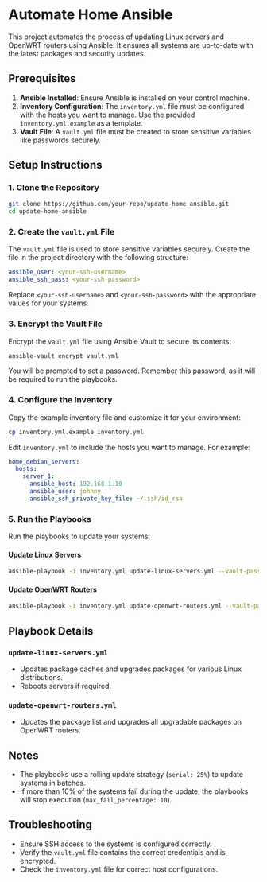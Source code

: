 # Automate Home Ansible

This project automates the process of updating Linux servers and OpenWRT routers using Ansible. It ensures all systems are up-to-date with the latest packages and security updates.

## Prerequisites

1. **Ansible Installed**: Ensure Ansible is installed on your control machine.
2. **Inventory Configuration**: The `inventory.yml` file must be configured with the hosts you want to manage. Use the provided `inventory.yml.example` as a template.
3. **Vault File**: A `vault.yml` file must be created to store sensitive variables like passwords securely.

## Setup Instructions

### 1. Clone the Repository

```bash
git clone https://github.com/your-repo/update-home-ansible.git
cd update-home-ansible
```

### 2. Create the `vault.yml` File

The `vault.yml` file is used to store sensitive variables securely. Create the file in the project directory with the following structure:

```yaml
ansible_user: <your-ssh-username>
ansible_ssh_pass: <your-ssh-password>
```

Replace `<your-ssh-username>` and `<your-ssh-password>` with the appropriate values for your systems.

### 3. Encrypt the Vault File

Encrypt the `vault.yml` file using Ansible Vault to secure its contents:

```bash
ansible-vault encrypt vault.yml
```

You will be prompted to set a password. Remember this password, as it will be required to run the playbooks.

### 4. Configure the Inventory

Copy the example inventory file and customize it for your environment:

```bash
cp inventory.yml.example inventory.yml
```

Edit `inventory.yml` to include the hosts you want to manage. For example:

```yaml
home_debian_servers:
  hosts:
    server_1:
      ansible_host: 192.168.1.10
      ansible_user: johnny
      ansible_ssh_private_key_file: ~/.ssh/id_rsa
```

### 5. Run the Playbooks

Run the playbooks to update your systems:

#### Update Linux Servers

```bash
ansible-playbook -i inventory.yml update-linux-servers.yml --vault-password-file .vault_pass
```

#### Update OpenWRT Routers

```bash
ansible-playbook -i inventory.yml update-openwrt-routers.yml --vault-password-file .vault_pass
```

## Playbook Details

### `update-linux-servers.yml`

- Updates package caches and upgrades packages for various Linux distributions.
- Reboots servers if required.

### `update-openwrt-routers.yml`

- Updates the package list and upgrades all upgradable packages on OpenWRT routers.

## Notes

- The playbooks use a rolling update strategy (`serial: 25%`) to update systems in batches.
- If more than 10% of the systems fail during the update, the playbooks will stop execution (`max_fail_percentage: 10`).

## Troubleshooting

- Ensure SSH access to the systems is configured correctly.
- Verify the `vault.yml` file contains the correct credentials and is encrypted.
- Check the `inventory.yml` file for correct host configurations.